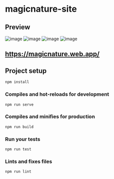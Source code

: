 # magicnature-site

## Preview

![image](https://user-images.githubusercontent.com/54703843/133791926-77c64664-5e7a-4e4a-866d-2646218e8135.png)
![image](https://user-images.githubusercontent.com/54703843/133792294-35aee5d4-12fd-4920-8db9-fd9f9a0c949b.png)
![image](https://user-images.githubusercontent.com/54703843/133792001-885ed1da-83a8-42c3-8ed5-28a036fe2908.png)
![image](https://user-images.githubusercontent.com/54703843/133792091-3c80fa4a-3782-471d-999d-566bdc44d15f.png)

## https://magicnature.web.app/

## Project setup
```
npm install
```

### Compiles and hot-reloads for development
```
npm run serve
```

### Compiles and minifies for production
```
npm run build
```

### Run your tests
```
npm run test
```

### Lints and fixes files
```
npm run lint
```
